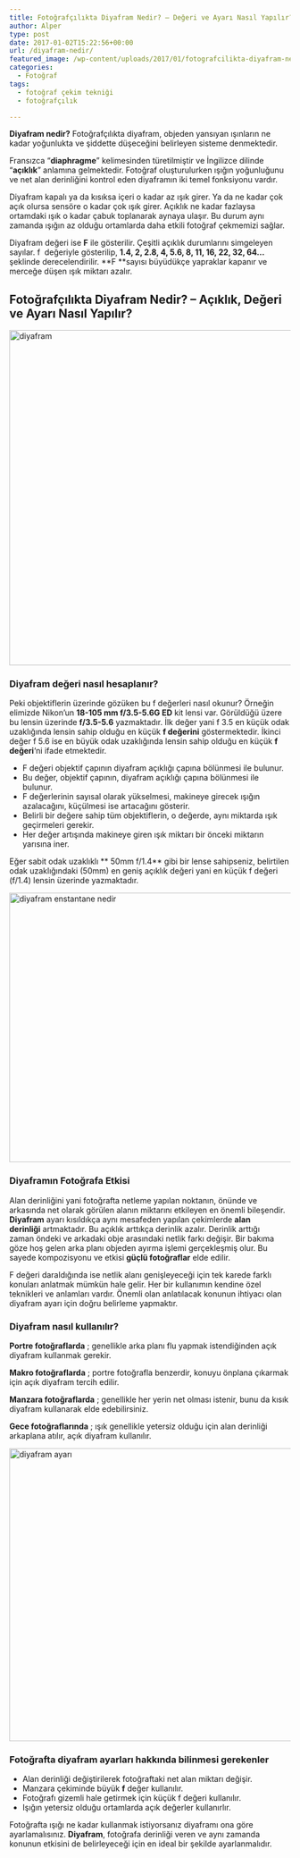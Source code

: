 ```yaml
---
title: Fotoğrafçılıkta Diyafram Nedir? – Değeri ve Ayarı Nasıl Yapılır?
author: Alper
type: post
date: 2017-01-02T15:22:56+00:00
url: /diyafram-nedir/
featured_image: /wp-content/uploads/2017/01/fotografcilikta-diyafram-nedir-750x550.jpg
categories:
  - Fotoğraf
tags:
  - fotoğraf çekim tekniği
  - fotoğrafçılık

---
```

**Diyafram nedir?** Fotoğrafçılıkta diyafram, objeden yansıyan ışınların ne kadar yoğunlukta ve şiddette düşeceğini belirleyen sisteme denmektedir.

Fransızca “**diaphragme**” kelimesinden türetilmiştir ve İngilizce dilinde &#8220;**açıklık**&#8221; anlamına gelmektedir. Fotoğraf oluşturulurken ışığın yoğunluğunu ve net alan derinliğini kontrol eden diyaframın iki temel fonksiyonu vardır.

Diyafram kapalı ya da kısıksa içeri o kadar az ışık girer. Ya da ne kadar çok açık olursa sensöre o kadar çok ışık girer. Açıklık ne kadar fazlaysa ortamdaki ışık o kadar çabuk toplanarak aynaya ulaşır. Bu durum aynı zamanda ışığın az olduğu ortamlarda daha etkili fotoğraf çekmemizi sağlar.

Diyafram değeri ise **F** ile gösterilir. Çeşitli açıklık durumlarını simgeleyen sayılar. f  değeriyle gösterilip, **1.4, 2, 2.8, 4, 5.6, 8, 11, 16, 22, 32, 64…** şeklinde derecelendirilir. **F **sayısı büyüdükçe yapraklar kapanır ve merceğe düşen ışık miktarı azalır.

## Fotoğrafçılıkta Diyafram Nedir? – Açıklık, Değeri ve Ayarı Nasıl Yapılır?

[<img class="alignnone wp-image-17378 size-full" title="diyafram" src="https://www.murekkep.org/wp-content/uploads/2017/01/fotografcilikta-diyafram-nedir.jpg" alt="diyafram" width="900" height="600" srcset="https://www.murekkep.org/wp-content/uploads/2017/01/fotografcilikta-diyafram-nedir.jpg 900w, https://www.murekkep.org/wp-content/uploads/2017/01/fotografcilikta-diyafram-nedir-300x200.jpg 300w, https://www.murekkep.org/wp-content/uploads/2017/01/fotografcilikta-diyafram-nedir-768x512.jpg 768w, https://www.murekkep.org/wp-content/uploads/2017/01/fotografcilikta-diyafram-nedir-180x120.jpg 180w, https://www.murekkep.org/wp-content/uploads/2017/01/fotografcilikta-diyafram-nedir-75x50.jpg 75w, https://www.murekkep.org/wp-content/uploads/2017/01/fotografcilikta-diyafram-nedir-700x467.jpg 700w" sizes="(max-width: 900px) 100vw, 900px" />][1]

### **Diyafram değeri nasıl hesaplanır?**

Peki objektiflerin üzerinde gözüken bu f değerleri nasıl okunur? Örneğin elimizde Nikon&#8217;un **18-105 mm f/3.5-5.6G ED** kit lensi var. Görüldüğü üzere bu lensin üzerinde **f/3.5-5.6** yazmaktadır. İlk değer yani f 3.5 en küçük odak uzaklığında lensin sahip olduğu en küçük **f değerini** göstermektedir. İkinci değer f 5.6 ise en büyük odak uzaklığında lensin sahip olduğu en küçük **f değeri**‘ni ifade etmektedir.

  * F değeri objektif çapının diyafram açıklığı çapına bölünmesi ile bulunur.
  * Bu değer, objektif çapının, diyafram açıklığı çapına bölünmesi ile bulunur.
  * F değerlerinin sayısal olarak yükselmesi, makineye girecek ışığın azalacağını, küçülmesi ise artacağını gösterir.
  * Belirli bir değere sahip tüm objektiflerin, o değerde, aynı miktarda ışık geçirmeleri gerekir.
  * Her değer artışında makineye giren ışık miktarı bir önceki miktarın yarısına iner.

Eğer sabit odak uzaklıklı ** 50mm f/1.4** gibi bir lense sahipseniz, belirtilen odak uzaklığındaki (50mm) en geniş açıklık değeri yani en küçük f değeri (f/1.4) lensin üzerinde yazmaktadır.

[<img class="alignnone size-full wp-image-17380" src="https://www.murekkep.org/wp-content/uploads/2017/01/z_series2.jpg" alt="diyafram enstantane nedir" width="960" height="482" srcset="https://www.murekkep.org/wp-content/uploads/2017/01/z_series2.jpg 960w, https://www.murekkep.org/wp-content/uploads/2017/01/z_series2-300x151.jpg 300w, https://www.murekkep.org/wp-content/uploads/2017/01/z_series2-768x386.jpg 768w, https://www.murekkep.org/wp-content/uploads/2017/01/z_series2-700x351.jpg 700w" sizes="(max-width: 960px) 100vw, 960px" />][2]

### Diyaframın Fotoğrafa Etkisi

Alan derinliğini yani fotoğrafta netleme yapılan noktanın, önünde ve arkasında net olarak görülen alanın miktarını etkileyen en önemli bileşendir. **Diyafram** ayarı kısıldıkça aynı mesafeden yapılan çekimlerde **alan derinliği** artmaktadır. Bu açıklık arttıkça derinlik azalır. Derinlik arttığı zaman öndeki ve arkadaki obje arasındaki netlik farkı değişir. Bir bakıma göze hoş gelen arka planı objeden ayırma işlemi gerçekleşmiş olur. Bu sayede kompozisyonu ve etkisi **güçlü fotoğraflar** elde edilir.

F değeri daraldığında ise netlik alanı genişleyeceği için tek karede farklı konuları anlatmak mümkün hale gelir. Her bir kullanımın kendine özel teknikleri ve anlamları vardır. Önemli olan anlatılacak konunun ihtiyacı olan diyafram ayarı için doğru belirleme yapmaktır.

### **Diyafram nasıl kullanılır?**

**Portre fotoğraflarda** ; genellikle arka planı flu yapmak istendiğinden açık diyafram kullanmak gerekir.

**Makro fotoğraflarda** ; portre fotoğrafla benzerdir, konuyu önplana çıkarmak için açık diyafram tercih edilir.

**Manzara fotoğraflarda** ; genellikle her yerin net olması istenir, bunu da kısık diyafram kullanarak elde edebilirsiniz.

**Gece fotoğraflarında** ; ışık genellikle yetersiz olduğu için alan derinliği arkaplana atılır, açık diyafram kullanılır.

[<img class="alignnone wp-image-17379 size-full" title="diyafram ayarı" src="https://www.murekkep.org/wp-content/uploads/2017/01/diyafram-ayari.jpg" alt="diyafram ayarı" width="800" height="524" srcset="https://www.murekkep.org/wp-content/uploads/2017/01/diyafram-ayari.jpg 800w, https://www.murekkep.org/wp-content/uploads/2017/01/diyafram-ayari-300x197.jpg 300w, https://www.murekkep.org/wp-content/uploads/2017/01/diyafram-ayari-768x503.jpg 768w, https://www.murekkep.org/wp-content/uploads/2017/01/diyafram-ayari-75x50.jpg 75w, https://www.murekkep.org/wp-content/uploads/2017/01/diyafram-ayari-700x459.jpg 700w" sizes="(max-width: 800px) 100vw, 800px" />][3]

### **Fotoğrafta diyafram ayarları hakkında bilinmesi gerekenler**

  * Alan derinliği değiştirilerek fotoğraftaki net alan miktarı değişir.
  * Manzara çekiminde büyük **f** değer kullanılır.
  * Fotoğrafı gizemli hale getirmek için küçük f değeri kullanılır.
  * Işığın yetersiz olduğu ortamlarda açık değerler kullanırlır.

Fotoğrafta ışığı ne kadar kullanmak istiyorsanız diyaframı ona göre ayarlamalısınız. **Diyafram**, fotoğrafa derinliği veren ve aynı zamanda konunun etkisini de belirleyeceği için en ideal bir şekilde ayarlanmalıdır.

 [1]: https://www.murekkep.org/wp-content/uploads/2017/01/fotografcilikta-diyafram-nedir.jpg
 [2]: https://www.murekkep.org/wp-content/uploads/2017/01/z_series2.jpg
 [3]: https://www.murekkep.org/wp-content/uploads/2017/01/diyafram-ayari.jpg